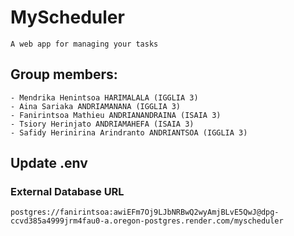 # MyScheduler
```
A web app for managing your tasks
```
## Group members:
	- Mendrika Henintsoa HARIMALALA (IGGLIA 3)
	- Aina Sariaka ANDRIAMANANA (IGGLIA 3)
	- Fanirintsoa Mathieu ANDRIANANDRAINA (ISAIA 3)
	- Tsiory Herinjato ANDRIAMAHEFA (ISAIA 3)
	- Safidy Herinirina Arindranto ANDRIANTSOA (IGGLIA 3)
## Update .env
### External Database URL
    postgres://fanirintsoa:awiEFm7Oj9LJbNRBwQ2wyAmjBLvE5QwJ@dpg-ccvd385a4999jrm4fau0-a.oregon-postgres.render.com/myscheduler